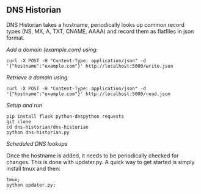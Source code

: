 DNS Historian
-------------

DNS Historian takes a hostname, periodically looks up common record types (NS, MX, A, TXT, CNAME, AAAA) and record them as flatfiles in json format.

*Add a domain (example.com) using:*

	curl -X POST -H "Content-Type: application/json" -d '{"hostname":"example.com"}' http://localhost:5000/write.json

*Retrieve a domain using:*

	curl -X POST -H "Content-Type: application/json" -d '{"hostname":"example.com"}' http://localhost:5000/read.json

*Setup and run*

	pip install flask python-dnspython requests
	git clone
	cd dns-historian/dns-historian
	python dns-historian.py

*Scheduled DNS lookups*

Once the hostname is added, it needs to be periodically checked for changes.  This is done with updater.py. A quick way to get started is simply install tmux and then:

	tmux;
	python updater.py;
